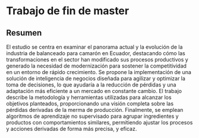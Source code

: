 # Trabajo de fin de master

## Resumen

El estudio se centra en examinar el panorama actual y la evolución de la industria de balanceado para camarón en Ecuador, destacando cómo las transformaciones en el sector han modificado sus procesos productivos y generado la necesidad de modernización para sostener la competitividad en un entorno de rápido crecimiento. 
Se propone la implementación de una solución de inteligencia de negocios diseñada para agilizar y optimizar la toma de decisiones, lo que ayudaría a la reducción de pérdidas y una adaptación más eficiente a un mercado en constante cambio.
El trabajo describe la metodología y herramientas utilizadas para alcanzar los objetivos planteados, proporcionando una visión completa sobre las pérdidas derivadas de la merma de producción. 
Finalmente, se emplean algoritmos de aprendizaje no supervisado para agrupar ingredientes y productos con comportamientos similares, permitiendo ajustar los procesos y acciones derivadas de forma más precisa, y eficaz.

